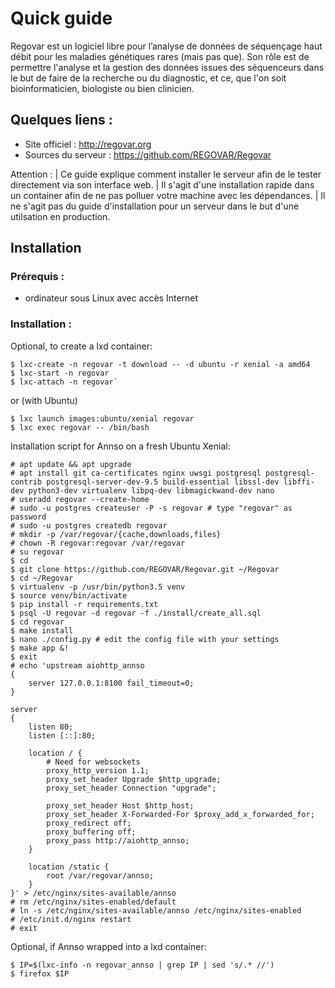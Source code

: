 # Quick guide

Regovar est un logiciel libre pour l’analyse de données de séquençage haut débit pour les maladies génétiques rares (mais pas que). Son rôle est de permettre l'analyse et la gestion des données issues des séquenceurs dans le but de faire de la recherche ou du diagnostic, et ce, que l'on soit bioinformaticien, biologiste ou bien clinicien. 

## Quelques liens :
 * Site officiel : http://regovar.org
 * Sources du serveur : https://github.com/REGOVAR/Regovar

Attention :
| Ce guide explique comment installer le serveur afin de le tester directement via son interface web. 
| Il s'agit d'une installation rapide dans un container afin de ne pas polluer votre machine avec les dépendances. 
| Il ne s'agit pas du guide d'installation pour un serveur dans le but d'une utilsation en production.

## Installation

### Prérequis :
 * ordinateur sous Linux avec accès Internet

### Installation :
Optional, to create a lxd container:

    $ lxc-create -n regovar -t download -- -d ubuntu -r xenial -a amd64
    $ lxc-start -n regovar
    $ lxc-attach -n regovar`
    
or (with Ubuntu)

    $ lxc launch images:ubuntu/xenial regovar
    $ lxc exec regovar -- /bin/bash

Installation script for Annso on a fresh Ubuntu Xenial:

    # apt update && apt upgrade
    # apt install git ca-certificates nginx uwsgi postgresql postgresql-contrib postgresql-server-dev-9.5 build-essential libssl-dev libffi-dev python3-dev virtualenv libpq-dev libmagickwand-dev nano
    # useradd regovar --create-home
    # sudo -u postgres createuser -P -s regovar # type "regovar" as password
    # sudo -u postgres createdb regovar
    # mkdir -p /var/regovar/{cache,downloads,files}
    # chown -R regovar:regovar /var/regovar
    # su regovar
    $ cd
    $ git clone https://github.com/REGOVAR/Regovar.git ~/Regovar
    $ cd ~/Regovar
    $ virtualenv -p /usr/bin/python3.5 venv
    $ source venv/bin/activate
    $ pip install -r requirements.txt
    $ psql -U regovar -d regovar -f ./install/create_all.sql
    $ cd regovar
    $ make install 
    $ nano ./config.py # edit the config file with your settings
    $ make app &!
    $ exit
    # echo 'upstream aiohttp_annso
    {
        server 127.0.0.1:8100 fail_timeout=0;
    }

    server
    {
        listen 80;
        listen [::]:80;

        location / {
            # Need for websockets
            proxy_http_version 1.1;
            proxy_set_header Upgrade $http_upgrade;
            proxy_set_header Connection "upgrade";

            proxy_set_header Host $http_host;
            proxy_set_header X-Forwarded-For $proxy_add_x_forwarded_for;
            proxy_redirect off;
            proxy_buffering off;
            proxy_pass http://aiohttp_annso;
        }

        location /static {
            root /var/regovar/annso;
        }
    }' > /etc/nginx/sites-available/annso
    # rm /etc/nginx/sites-enabled/default
    # ln -s /etc/nginx/sites-available/annso /etc/nginx/sites-enabled
    # /etc/init.d/nginx restart
    # exit
    
Optional, if Annso wrapped into a lxd container:

    $ IP=$(lxc-info -n regovar_annso | grep IP | sed 's/.* //')
    $ firefox $IP
